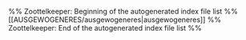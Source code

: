 %% Zoottelkeeper: Beginning of the autogenerated index file list %%
[[AUSGEWOGENERES/ausgewogeneres|ausgewogeneres]]
%% Zoottelkeeper: End of the autogenerated index file list %%
